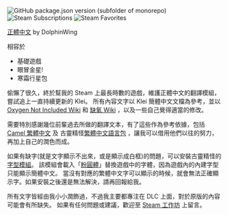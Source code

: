 ![GitHub package.json version (subfolder of monorepo)](https://img.shields.io/github/package-json/v/DolphinWing/DSTTranslate?filename=workshop-2906930548%2Fpackage.json&logo=github) 
![Steam Subscriptions](https://img.shields.io/steam/subscriptions/2906930548?logo=steam) 
![Steam Favorites](https://img.shields.io/steam/favorites/2906930548?logo=steam)

[正體中文](https://steamcommunity.com/sharedfiles/filedetails/?id=2906930548) by DolphinWing

相容於
- 基礎遊戲
- 眼冒金星!
- 寒霜行星包

偷懶了很久，終於幫我的 Steam 上最長時數的遊戲，維護正體中文的翻譯模組，嘗試追上一直持續更新的 Klei。
所有內容文字以 Klei 簡體中文文檔為參考，並以 [Oxygen Not Included Wiki](https://oxygennotincluded.fandom.com/wiki/Oxygen_Not_Included_Wiki) 
和 [缺氧 Wiki](https://oxygennotincluded.fandom.com/zh/wiki/) ，以及一些自己覺得適當的修改。

需要特別感謝幾位前輩過去所做的翻譯文本，有了這些作為參考依據，包括 [Camel 繁體中文](https://steamcommunity.com/sharedfiles/filedetails/?id=2679329370) 及 古靈精怪[繁體中文語言包](https://steamcommunity.com/sharedfiles/filedetails/?id=929305589) ，讓我可以借用他們以往的努力，再加上自己的潤色而成。

如果有缺字(就是文字顯示不出來，或是顯示成白框)的問題，可以安裝古靈精怪的 [字型模組](https://steamcommunity.com/workshop/filedetails/?id=2119648603)。
該模組會載入「[粉圓體](https://justfont.com/huninn/)」替換遊戲中的字體，因為遊戲內的內建字型只能顯示簡體中文。
當沒有對應的繁體中文字可以顯示的時候，就會無法正確顯示字。如果安裝之後還是無法解決，請再回報給我。

所有文字皆經由我小小潤飾過，不過我主要都專注在 DLC 上面，對於原版的內容可能會有所缺失。
如果有任何問題或建議，歡迎至 [Steam 工作坊](https://steamcommunity.com/sharedfiles/filedetails/?id=2906930548) 上留言。
